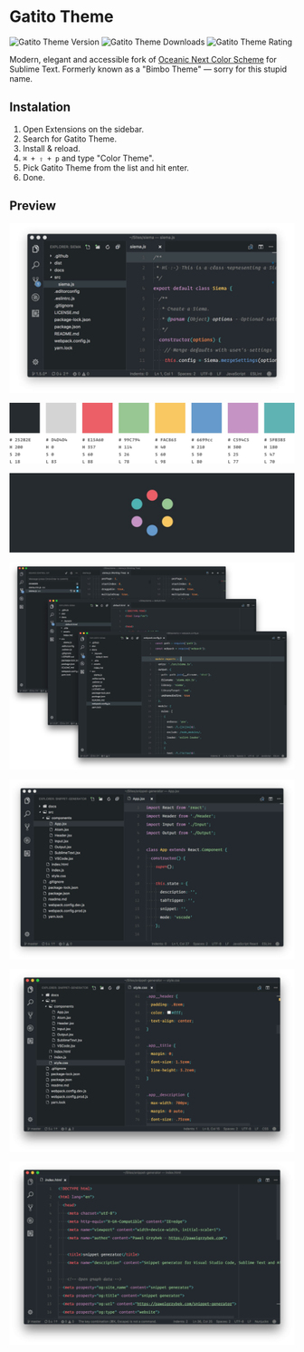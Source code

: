 # Gatito Theme

![Gatito Theme Version](https://vsmarketplacebadge.apphb.com/version-short/pawelgrzybek.gatito-theme.svg) ![Gatito Theme Downloads](https://vsmarketplacebadge.apphb.com/installs-short/pawelgrzybek.gatito-theme.svg) ![Gatito Theme Rating](https://vsmarketplacebadge.apphb.com/rating-short/pawelgrzybek.gatito-theme.svg)

Modern, elegant and accessible fork of [Oceanic Next Color Scheme](https://github.com/voronianski/oceanic-next-color-scheme) for Sublime Text. Formerly known as a "Bimbo Theme" — sorry for this stupid name.

## Instalation

1. Open Extensions on the sidebar.
2. Search for Gatito Theme.
3. Install & reload.
4. `⌘ + ⇧ + p` and type "Color Theme".
5. Pick Gatito Theme from the list and hit enter.
6. Done.

## Preview

![Gatito Theme - Main view](images/gatito-theme-1.jpg)

![Gatito Theme - Color Scheme](images/gatito-theme-3.jpg)

![Gatito Theme - Logo](images/gatito-theme-4.jpg)

![Gatito Theme - Layout variations](images/gatito-theme-2.jpg)

![Gatito Theme - Layout example](images/gatito-theme-5.jpg)

![Gatito Theme - Layout example](images/gatito-theme-6.jpg)

![Gatito Theme - Layout example](images/gatito-theme-7.jpg)
